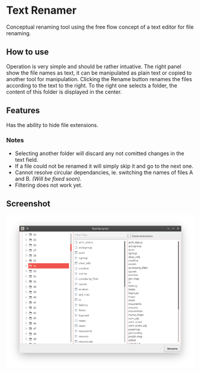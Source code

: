 # Text Renamer

Conceptual renaming tool using the free flow concept of a text editor for file renaming.


## How to use

Operation is very simple and should be rather intuative.
The right panel show the file names as text, it can be manipulated as plain text or copied to another tool for manipulation.
Clicking the Rename button renames the files according to the text to the right.
To the right one selects a folder, the content of this folder is displayed in the center.


## Features

Has the ability to hide file extensions.


### Notes

* Selecting another folder will discard any not comitted changes in the text field.
* If a file could not be renamed it will simply skip it and go to the next one.
* Cannot resolve circular dependancies, ie. switching the names of files A and B. *(Will be fixed soon)*.
* Filtering does not work yet.


## Screenshot

![Text Renamer Screenshot][screenshot]


[screenshot]: screenshot.png "Screenshot of Text Renamer"

